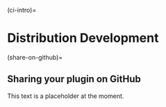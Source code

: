 (ci-intro)=
# Distribution Development

(share-on-github)=
## Sharing your plugin on GitHub

This text is a placeholder at the moment.